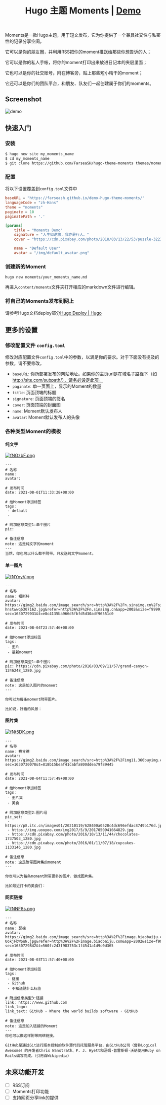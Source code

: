 <h1 align=center>Hugo 主题 Moments | <a href="https://farseash.github.io/demo-hugo-theme-moments/">Demo</a></h1>

</br>


Moments是一款Hugo主题，用于短文发布，它为你提供了一个兼具社交性与私密性的记录分享空间。

它可以是你的朋友圈，并利用RSS把你的moment推送给那些你想告诉的人；

它可以是你的私人手帐，将你的moment打印出来放进日记本的夹层里面；

它也可以是你的社交账号，附在博客旁，贴上那些短小精干的moment；

它还可以是你们的团队平台，和朋友、队友们一起创建属于你们的moments。


## Screenshot

![demo](https://z3.ax1x.com/2021/08/08/flwRF1.png)

## 快速入门

### 安装

<!-- todo 要求 -->

```bash
$ hugo new site my_moments_name
$ cd my_moments_name
$ git clone https://github.com/FarseaSH/hugo-theme-moments themes/moments
```

### 配置

将以下设置覆盖到`config.toml`文件中

```toml
baseURL = "https://farseash.github.io/demo-hugo-theme-moments/"
languageCode = "zh-Hans"
theme = "moments"
paginate = 10
paginatePath = '.'

[params]
    title = "Moments Demo"
    signature = "人生如逆旅，我亦是行人。"
    cover = "https://cdn.pixabay.com/photo/2018/03/13/22/53/puzzle-3223941_1280.jpg"

    name = "Default User"
    avatar = "/img/default_avatar.png"
```

### 创建新的Moment

```
hugo new moments/your_moments_name.md
```

再进入`content/moments`文件夹打开相应的markdown文件进行编辑。


### 将自己的Moments发布到网上

请参考Hugo文档deploy部分[Hugo Deploy | Hugo](https://gohugo.io/hosting-and-deployment/hugo-deploy/)


## 更多的设置

### 修改配置文件 `config.toml`

修改对应配置文件`config.toml`中的参数，以满足你的要求。对于下面没有提及的参数，请不要修改。

- `baseURL`: 你所部署发布的网站地址。如果你的主页url是在域名子路径下（如 http://site.com/subpath/），请务必设定此项。
- `paginate`: 单一页面上，显示的Moment的数量
- `title`: 页面顶端的标题
- `signature`: 页面顶端的签名
- `cover`: 页面顶端的封面图
- `name`: Moment默认发布人
- `avatar`: Moment默认发布人的头像

### 各种类型Moment的模板

#### 纯文字

[![fNGzbF.png](https://z3.ax1x.com/2021/08/11/fNGzbF.png)](https://imgtu.com/i/fNGzbF)

```
---
# 名称
name:
avatar:

# 发布时间
date: 2021-08-01T11:33:28+08:00

# 给Moment添加标签
tags:
 - default
 -

# 附加信息类型1:单个图片
pic:

# 备注信息
note: 这是纯文字的moment
---
当然，你也可以什么都不附带，只发送纯文字moment。
```

#### 单一图片

[![fNYnyV.png](https://z3.ax1x.com/2021/08/11/fNYnyV.png)](https://imgtu.com/i/fNYnyV)

```
---
# 名称
name: 福斯特
avatar: https://gimg2.baidu.com/image_search/src=http%3A%2F%2Fn.sinaimg.cn%2Fsinacn17%2F0%2Fw400h400%2F20181111%2F89f9-hnstwwq6307162.jpg&refer=http%3A%2F%2Fn.sinaimg.cn&app=2002&size=f9999,10000&q=a80&n=0&g=0n&fmt=jpeg?sec=1630729931&t=e8c4135ba966d5fbfd5d30adf96551c0

# 发布时间
date: 2021-08-04T23:57:46+08:00

# 给Moment添加标签
tags:
 - 图片
 - 最新moment

# 附加信息类型1:单个图片
pic: https://cdn.pixabay.com/photo/2016/03/09/11/57/grand-canyon-1246248_1280.jpg

# 备注信息
note: 这是加入图片的moment
---

你可以为每条moment附带图片。

比如说，好看的风景：
```

#### 图片集

[![fNt5DK.png](https://z3.ax1x.com/2021/08/11/fNt5DK.png)](https://imgtu.com/i/fNt5DK)

```
---
# 名称
name: 赛肯德
avatar: https://gimg2.baidu.com/image_search/src=http%3A%2F%2Fimg11.360buyimg.com%2Fn1%2Fjfs%2Ft22180%2F273%2F1048905858%2F16927%2Fc863f2d8%2F5b1ee306Nc3fa41e8.jpg&refer=http%3A%2F%2Fimg11.360buyimg.com&app=2002&size=f9999,10000&q=a80&n=0&g=0n&fmt=jpeg?sec=1630730078&t=818b15beaf41cabfa800ddea79f89445

# 发布时间
date: 2021-08-04T11:57:49+08:00

# 给Moment添加标签
tags:
 - 图片集
 - 美食

# 附加信息类型2:图片组
pic_set:
 - https://p8.itc.cn/images01/20210119/628400a0528c4dc696efdac8749b176d.jpeg
 - https://img.uooyoo.com/img2017/5/9/2017050941664829.jpg
 - https://cdn.pixabay.com/photo/2016/10/13/11/44/chocolates-1737503_1280.jpg
 - https://cdn.pixabay.com/photo/2016/01/11/07/18/cupcakes-1133146_1280.jpg

# 备注信息
note: 这是附带图片集的moment
---

你也可以为每条moment附带更多的图片，做成图片集。

比如最近打卡的美食们：
```

#### 网页链接

[![fNNF8s.png](https://z3.ax1x.com/2021/08/11/fNNF8s.png)](https://imgtu.com/i/fNNF8s)

```
---
# 名称
name: 瑟德
avatar: https://gimg2.baidu.com/image_search/src=http%3A%2F%2Fimage.biaobaiju.com%2Fuploads%2F20190822%2F14%2F1566456820-UokjFbWpuN.jpg&refer=http%3A%2F%2Fimage.biaobaiju.com&app=2002&size=f9999,10000&q=a80&n=0&g=0n&fmt=jpeg?sec=1630729842&t=560fc243f983753c1f4541a1d9c0d365

# 发布时间
date: 2021-08-03T11:57:40+08:00

# 给Moment添加标签
tags:
 - 链接
 - Github
 - 不知道贴什么标签

# 附加信息类型3:链接
link: https://www.github.com
link_logo:
link_text: GitHub - Where the world builds software · GitHub

# 备注信息
note: 这是加入链接的Moment
---
你也可以像这样附带网络链接。

GitHub是通过Git进行版本控制的软件源代码托管服务平台，由GitHub公司（曾称Logical Awesome）的开发者Chris Wanstrath、P. J. Hyett和汤姆·普雷斯顿·沃纳使用Ruby on Rails编写而成。（引用自Wikipedia）
```

## 未来功能开发

- [ ] RSS订阅
- [ ] Moments打印功能
- [ ] 支持网页分享link的提供